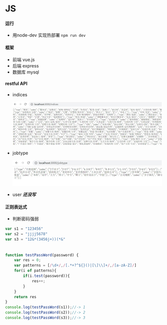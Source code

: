 # JS



#### 运行

- 用node-dev 实现热部署 `npm run dev`



#### 框架

- 前端 vue.js
- 后端 express
- 数据库 mysql

#### restful API

- indices

  ![](img/indices.jpg)

- jobtype

  ![](img/jobtype.jpg)

- user  ***还没写***
#### 正则表达式

- 判断密码强弱

```js
var s1 = "123456"
var s2 = "jjjj5678"
var s3 = "12&*(3456j+))(*&"


function testPassWord(password) {
	var res = 0;
	var patterns = [/\d+/,/[.*+?^${}()|[\]\\]+/,/[a-zA-Z]/]
	for(i of patterns){
		if(i.test(password)){
			res++;
		}
	}
	return res
}
console.log(testPassWord(s1));//-> 1
console.log(testPassWord(s2));//-> 2
console.log(testPassWord(s3));//-> 3
```

